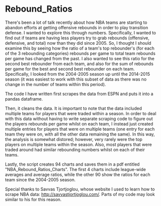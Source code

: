 # Rebound_Ratios
There's been a lot of talk recently about how NBA teams are starting to abandon efforts at getting offensive rebounds in order to play transition defense. I wanted to explore this through numbers. Specifically, I wanted to find out if teams are having less players try to grab rebounds (offensive, defensive, and total) now than they did since 2005. So, I thought I should examine this by seeing how the ratio of a team's top rebounder's (for each of the 3 rebounding categories) rebounds per game to total team rebounds per game has changed from the past. I also wanted to see this ratio for the second best rebounder from each team, and also for the sum of rebounds per game for the best and second best rebounder on each team. Specifically, I looked from the 2004-2005 season up until the 2014-2015 season (it was easiest to work with this subset of data as there was no change in the number of teams within this period). 

The code I have written first scrapes the data from ESPN and puts it into a pandas dataframe. 

Then, it cleans the data. It is important to note that the data included multiple teams for players that were traded within a season. In order to deal with this data without having to write separate scraping code to figure out the players rebounds per game whilst on each team, I instead just created multiple entries for players that were on multiple teams (one entry for each team they were on, with all the other data remaining the same). In this way, the analysis is somewhat distored; however, very rarely were the top players on multiple teams within the season. Also, most players that were traded around had similar rebounding numbers whilst on each of their teams.

Lastly, the script creates 94 charts and saves them in a pdf entitled "NBA_Rebound_Ratios_Charts". The first 4 charts include league-wide averages and average ratios, while the other 90 show the ratios for each team since the 2004-2005 season.

Special thanks to Savvas Tjortjoglou, whose website I used to learn how to scrape NBA data: http://savvastjortjoglou.com/. Parts of my code may look similar to his for this reason.



